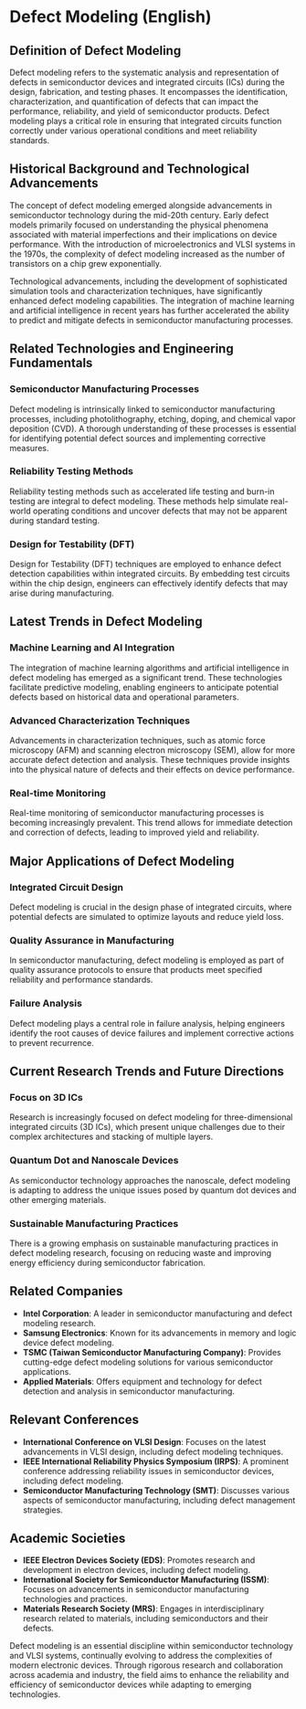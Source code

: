 # Defect Modeling (English)

## Definition of Defect Modeling

Defect modeling refers to the systematic analysis and representation of defects in semiconductor devices and integrated circuits (ICs) during the design, fabrication, and testing phases. It encompasses the identification, characterization, and quantification of defects that can impact the performance, reliability, and yield of semiconductor products. Defect modeling plays a critical role in ensuring that integrated circuits function correctly under various operational conditions and meet reliability standards.

## Historical Background and Technological Advancements

The concept of defect modeling emerged alongside advancements in semiconductor technology during the mid-20th century. Early defect models primarily focused on understanding the physical phenomena associated with material imperfections and their implications on device performance. With the introduction of microelectronics and VLSI systems in the 1970s, the complexity of defect modeling increased as the number of transistors on a chip grew exponentially.

Technological advancements, including the development of sophisticated simulation tools and characterization techniques, have significantly enhanced defect modeling capabilities. The integration of machine learning and artificial intelligence in recent years has further accelerated the ability to predict and mitigate defects in semiconductor manufacturing processes.

## Related Technologies and Engineering Fundamentals

### Semiconductor Manufacturing Processes

Defect modeling is intrinsically linked to semiconductor manufacturing processes, including photolithography, etching, doping, and chemical vapor deposition (CVD). A thorough understanding of these processes is essential for identifying potential defect sources and implementing corrective measures.

### Reliability Testing Methods

Reliability testing methods such as accelerated life testing and burn-in testing are integral to defect modeling. These methods help simulate real-world operating conditions and uncover defects that may not be apparent during standard testing.

### Design for Testability (DFT)

Design for Testability (DFT) techniques are employed to enhance defect detection capabilities within integrated circuits. By embedding test circuits within the chip design, engineers can effectively identify defects that may arise during manufacturing.

## Latest Trends in Defect Modeling

### Machine Learning and AI Integration

The integration of machine learning algorithms and artificial intelligence in defect modeling has emerged as a significant trend. These technologies facilitate predictive modeling, enabling engineers to anticipate potential defects based on historical data and operational parameters.

### Advanced Characterization Techniques

Advancements in characterization techniques, such as atomic force microscopy (AFM) and scanning electron microscopy (SEM), allow for more accurate defect detection and analysis. These techniques provide insights into the physical nature of defects and their effects on device performance.

### Real-time Monitoring

Real-time monitoring of semiconductor manufacturing processes is becoming increasingly prevalent. This trend allows for immediate detection and correction of defects, leading to improved yield and reliability.

## Major Applications of Defect Modeling

### Integrated Circuit Design

Defect modeling is crucial in the design phase of integrated circuits, where potential defects are simulated to optimize layouts and reduce yield loss.

### Quality Assurance in Manufacturing

In semiconductor manufacturing, defect modeling is employed as part of quality assurance protocols to ensure that products meet specified reliability and performance standards.

### Failure Analysis

Defect modeling plays a central role in failure analysis, helping engineers identify the root causes of device failures and implement corrective actions to prevent recurrence.

## Current Research Trends and Future Directions

### Focus on 3D ICs

Research is increasingly focused on defect modeling for three-dimensional integrated circuits (3D ICs), which present unique challenges due to their complex architectures and stacking of multiple layers.

### Quantum Dot and Nanoscale Devices

As semiconductor technology approaches the nanoscale, defect modeling is adapting to address the unique issues posed by quantum dot devices and other emerging materials.

### Sustainable Manufacturing Practices

There is a growing emphasis on sustainable manufacturing practices in defect modeling research, focusing on reducing waste and improving energy efficiency during semiconductor fabrication.

## Related Companies

- **Intel Corporation**: A leader in semiconductor manufacturing and defect modeling research.
- **Samsung Electronics**: Known for its advancements in memory and logic device defect modeling.
- **TSMC (Taiwan Semiconductor Manufacturing Company)**: Provides cutting-edge defect modeling solutions for various semiconductor applications.
- **Applied Materials**: Offers equipment and technology for defect detection and analysis in semiconductor manufacturing.

## Relevant Conferences

- **International Conference on VLSI Design**: Focuses on the latest advancements in VLSI design, including defect modeling techniques.
- **IEEE International Reliability Physics Symposium (IRPS)**: A prominent conference addressing reliability issues in semiconductor devices, including defect modeling.
- **Semiconductor Manufacturing Technology (SMT)**: Discusses various aspects of semiconductor manufacturing, including defect management strategies.

## Academic Societies

- **IEEE Electron Devices Society (EDS)**: Promotes research and development in electron devices, including defect modeling.
- **International Society for Semiconductor Manufacturing (ISSM)**: Focuses on advancements in semiconductor manufacturing technologies and practices.
- **Materials Research Society (MRS)**: Engages in interdisciplinary research related to materials, including semiconductors and their defects.

Defect modeling is an essential discipline within semiconductor technology and VLSI systems, continually evolving to address the complexities of modern electronic devices. Through rigorous research and collaboration across academia and industry, the field aims to enhance the reliability and efficiency of semiconductor devices while adapting to emerging technologies.